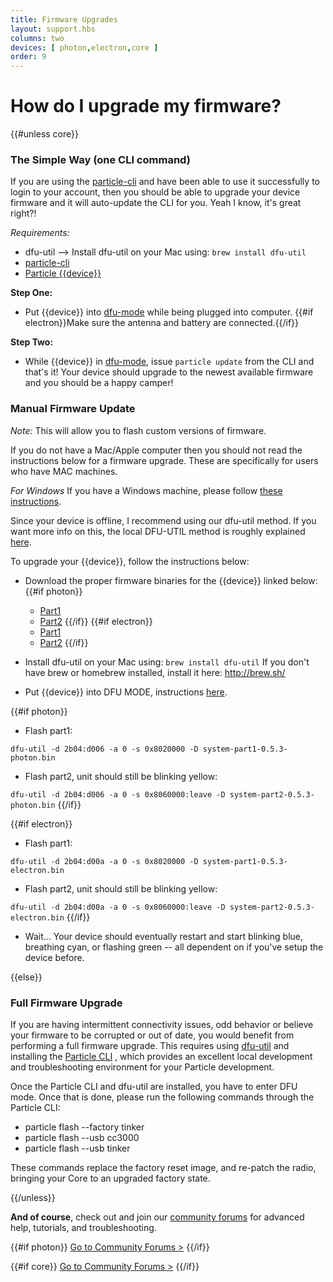 ```yaml
---
title: Firmware Upgrades
layout: support.hbs
columns: two
devices: [ photon,electron,core ]
order: 9
---
```


How do I upgrade my firmware?
===
{{#unless core}}

### The Simple Way (one CLI command)

If you are using the [particle-cli](/guide/tools-and-features/cli) and have been able to use it successfully to login to your account, then you should be able to upgrade your device firmware and it will auto-update the CLI for you. Yeah I know, it's great right?!

*Requirements:* 
- dfu-util --> Install dfu-util on your Mac using: ```brew install dfu-util```
- [particle-cli](/guide/tools-and-features/cli)
- [Particle {{device}}](https://store.particle.io/?product=particle-{{deviceValue}}) 

**Step One:** 
- Put {{device}} into [dfu-mode](/guide/getting-started/modes/{{deviceValue}}/#dfu-mode-device-firmware-upgrade-) while being plugged into computer. {{#if electron}}Make sure the antenna and battery are connected.{{/if}}

**Step Two:** 
- While {{device}} in [dfu-mode](/guide/getting-started/modes/{{deviceValue}}/#dfu-mode-device-firmware-upgrade-), issue ```particle update``` from the CLI and that's it! Your device should upgrade to the newest available firmware and you should be a happy camper!



### Manual Firmware Update 

*Note:* This will allow you to flash custom versions of firmware.

If you do not have a Mac/Apple computer then you should not read the instructions below for a firmware upgrade. These are specifically for users who have MAC machines.

*For Windows* If you have a Windows machine, please follow [these instructions](http://blog.jongallant.com/2015/08/particle-photon-firmware-flash-windows.html).

Since your device is offline, I recommend using our dfu-util method. If you want more info on this, the local DFU-UTIL method is roughly explained [here](https://github.com/spark/firmware/releases).

To upgrade your {{device}}, follow the instructions below:

-  Download the proper firmware binaries for the {{device}} linked below:
{{#if photon}}
      - [Part1](https://github.com/spark/firmware/releases/download/v0.5.3/system-part1-0.5.3-photon.bin)
      - [Part2](https://github.com/spark/firmware/releases/download/v0.5.3/system-part2-0.5.3-photon.bin)
{{/if}}
{{#if electron}}
      - [Part1](https://github.com/spark/firmware/releases/download/v0.5.3/system-part1-0.5.3-electron.bin)
      - [Part2](https://github.com/spark/firmware/releases/download/v0.5.3/system-part2-0.5.3-electron.bin)
{{/if}}

-  Install dfu-util on your Mac using: ```brew install dfu-util```
If you don't have brew or homebrew installed, install it here: http://brew.sh/

-  Put {{device}} into DFU MODE, instructions [here](/guide/getting-started/modes/{{deviceValue}}/#dfu-mode-device-firmware-upgrade-).

{{#if photon}}
-  Flash part1:

`dfu-util -d 2b04:d006 -a 0 -s 0x8020000 -D system-part1-0.5.3-photon.bin`

-  Flash part2, unit should still be blinking yellow:

`dfu-util -d 2b04:d006 -a 0 -s 0x8060000:leave -D system-part2-0.5.3-photon.bin`
{{/if}}

{{#if electron}}
-  Flash part1:

`dfu-util -d 2b04:d00a -a 0 -s 0x8020000 -D system-part1-0.5.3-electron.bin`

-  Flash part2, unit should still be blinking yellow:

`dfu-util -d 2b04:d00a -a 0 -s 0x8060000:leave -D system-part2-0.5.3-electron.bin`
{{/if}}

-  Wait... Your device should eventually restart and start blinking blue, breathing cyan, or flashing green -- all dependent on if you've setup the device before.



{{else}}

### Full Firmware Upgrade

If you are having intermittent connectivity issues, odd behavior or believe your firmware to be corrupted or out of date, you would benefit from performing a full firmware upgrade. This requires using [dfu-util](http://dfu-util.sourceforge.net/) and installing the [Particle CLI](/guide/tools-and-features/cli)
, which provides an excellent local development and troubleshooting environment for your Particle development.

Once the Particle CLI and dfu-util are installed, you have to enter DFU mode. Once that is done, please run the following commands through the Particle CLI:

- particle flash --factory tinker
- particle flash --usb cc3000
- particle flash --usb tinker

These commands replace the factory reset image, and re-patch the radio, bringing your Core to an upgraded factory state.

{{/unless}}



**And of course**, check out and join our [community forums](http://community.particle.io/) for advanced help, tutorials, and troubleshooting.

{{#if photon}}
[Go to Community Forums >](http://community.particle.io/c/troubleshooting)
{{/if}}

{{#if core}}
[Go to Community Forums >](http://community.particle.io/c/troubleshooting)
{{/if}}

